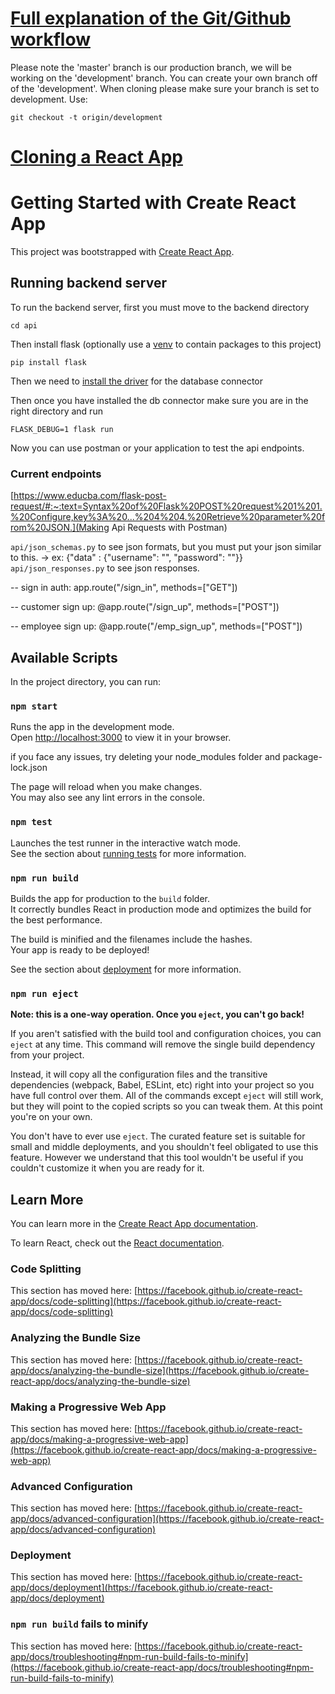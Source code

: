 # [Full explanation of the Git/Github workflow](https://www.freecodecamp.org/news/how-to-use-git-and-github-in-a-team-like-a-pro/)

Please note the 'master' branch is our production branch, we will be working on the 'development' branch. You can create your own branch off of the 'development'. When cloning please make sure your branch is set to development.
Use:
```
git checkout -t origin/development
```

# [Cloning a React App](https://javascript.plainenglish.io/how-to-clone-an-app-from-github-446541a0302d)


# Getting Started with Create React App

This project was bootstrapped with [Create React App](https://github.com/facebook/create-react-app).

## Running backend server
To run the backend server, first you must move to the backend directory

```cd api```

Then install flask (optionally use a [venv](https://www.tutorialspoint.com/how-to-create-a-virtual-environment-in-python) to contain packages to this project)

 ```pip install flask```
 
 Then we need to [install the driver](https://learn.microsoft.com/en-us/sql/connect/python/pyodbc/step-1-configure-development-environment-for-pyodbc-python-development?source=recommendations&view=sql-server-ver16) for the database connector
 
 Then once you have installed the db connector make sure you are in the right directory and run
 
 ```FLASK_DEBUG=1 flask run```

Now you can use postman or your application to test the api endpoints.

### Current endpoints

[https://www.educba.com/flask-post-request/#:~:text=Syntax%20of%20Flask%20POST%20request%201%201.%20Configure,key%3A%20...%204%204.%20Retrieve%20parameter%20from%20JSON.](Making Api Requests with Postman)

```api/json_schemas.py``` to see json formats, but you must put your json similar to this. -> ex: {"data" : {"username": "<username>", "password": "<password>"}}
```api/json_responses.py``` to see json responses.

-- sign in auth: app.route("/sign_in", methods=["GET"])

-- customer sign up: @app.route("/sign_up", methods=["POST"])

-- employee sign up: @app.route("/emp_sign_up", methods=["POST"])


## Available Scripts

In the project directory, you can run:

### `npm start`

Runs the app in the development mode.\
Open [http://localhost:3000](http://localhost:3000) to view it in your browser.

if you face any issues, try deleting your node_modules folder and package-lock.json

The page will reload when you make changes.\
You may also see any lint errors in the console.

### `npm test`

Launches the test runner in the interactive watch mode.\
See the section about [running tests](https://facebook.github.io/create-react-app/docs/running-tests) for more information.

### `npm run build`

Builds the app for production to the `build` folder.\
It correctly bundles React in production mode and optimizes the build for the best performance.

The build is minified and the filenames include the hashes.\
Your app is ready to be deployed!

See the section about [deployment](https://facebook.github.io/create-react-app/docs/deployment) for more information.

### `npm run eject`

**Note: this is a one-way operation. Once you `eject`, you can't go back!**

If you aren't satisfied with the build tool and configuration choices, you can `eject` at any time. This command will remove the single build dependency from your project.

Instead, it will copy all the configuration files and the transitive dependencies (webpack, Babel, ESLint, etc) right into your project so you have full control over them. All of the commands except `eject` will still work, but they will point to the copied scripts so you can tweak them. At this point you're on your own.

You don't have to ever use `eject`. The curated feature set is suitable for small and middle deployments, and you shouldn't feel obligated to use this feature. However we understand that this tool wouldn't be useful if you couldn't customize it when you are ready for it.

## Learn More

You can learn more in the [Create React App documentation](https://facebook.github.io/create-react-app/docs/getting-started).

To learn React, check out the [React documentation](https://reactjs.org/).

### Code Splitting

This section has moved here: [https://facebook.github.io/create-react-app/docs/code-splitting](https://facebook.github.io/create-react-app/docs/code-splitting)

### Analyzing the Bundle Size

This section has moved here: [https://facebook.github.io/create-react-app/docs/analyzing-the-bundle-size](https://facebook.github.io/create-react-app/docs/analyzing-the-bundle-size)

### Making a Progressive Web App

This section has moved here: [https://facebook.github.io/create-react-app/docs/making-a-progressive-web-app](https://facebook.github.io/create-react-app/docs/making-a-progressive-web-app)

### Advanced Configuration

This section has moved here: [https://facebook.github.io/create-react-app/docs/advanced-configuration](https://facebook.github.io/create-react-app/docs/advanced-configuration)

### Deployment

This section has moved here: [https://facebook.github.io/create-react-app/docs/deployment](https://facebook.github.io/create-react-app/docs/deployment)

### `npm run build` fails to minify

This section has moved here: [https://facebook.github.io/create-react-app/docs/troubleshooting#npm-run-build-fails-to-minify](https://facebook.github.io/create-react-app/docs/troubleshooting#npm-run-build-fails-to-minify)
